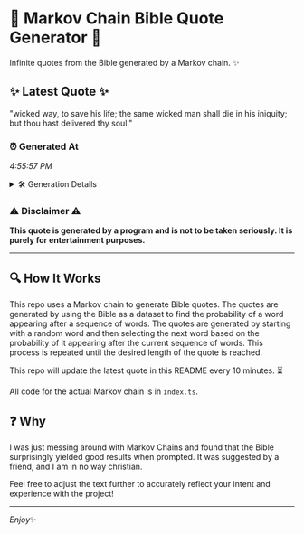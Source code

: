 # 📖 Markov Chain Bible Quote Generator 📖

Infinite quotes from the Bible generated by a Markov chain. ✨

## ✨ Latest Quote ✨
"wicked way, to save his life; the same wicked man shall die in his iniquity; but thou hast delivered thy soul."

### ⏰ Generated At
*4:55:57 PM*

<details>
    <summary>🛠️ Generation Details</summary>
    <p>
        <strong>🌱 Seed:</strong> wicked<br>
        <strong>🔄 Iterations:</strong> 20<br>
        <strong>📜 Context History:</strong><br>[ wicked ]: way,<br>[ wicked, way, ]: to<br>[ wicked, way,, to ]: save<br>[ wicked, way,, to, save ]: his<br>[ wicked, way,, to, save, his ]: life;<br>[ wicked, way,, to, save, his, life; ]: the<br>[ way,, to, save, his, life;, the ]: same<br>[ to, save, his, life;, the, same ]: wicked<br>[ save, his, life;, the, same, wicked ]: man<br>[ his, life;, the, same, wicked, man ]: shall<br>[ life;, the, same, wicked, man, shall ]: die<br>[ the, same, wicked, man, shall, die ]: in<br>[ same, wicked, man, shall, die, in ]: his<br>[ wicked, man, shall, die, in, his ]: iniquity;<br>[ man, shall, die, in, his, iniquity; ]: but<br>[ shall, die, in, his, iniquity;, but ]: thou<br>[ die, in, his, iniquity;, but, thou ]: hast<br>[ in, his, iniquity;, but, thou, hast ]: delivered<br>[ his, iniquity;, but, thou, hast, delivered ]: thy<br>[ iniquity;, but, thou, hast, delivered, thy ]: soul.<br>
    </p>
</details>

### ⚠️ Disclaimer ⚠️
**This quote is generated by a program and is not to be taken seriously. It is purely for entertainment purposes.**

---

## 🔍 How It Works

This repo uses a Markov chain to generate Bible quotes. The quotes are generated by using the Bible as a dataset to find the probability of a word appearing after a sequence of words. The quotes are generated by starting with a random word and then selecting the next word based on the probability of it appearing after the current sequence of words. This process is repeated until the desired length of the quote is reached.

This repo will update the latest quote in this README every 10 minutes. ⏳

All code for the actual Markov chain is in `index.ts`.

## ❓ Why

I was just messing around with Markov Chains and found that the Bible surprisingly yielded good results when prompted. 
It was suggested by a friend, and I am in no way christian.

Feel free to adjust the text further to accurately reflect your intent and experience with the project!

---

*Enjoy*✨
